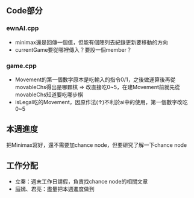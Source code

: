 ## Code部分
### ewnAI.cpp
- minimax還是回傳一個值，但能有個陣列去紀錄更新要移動的方向
- currentGame要從哪裡傳入？要設一個member？

### game.cpp
- Movement的第一個數字原本是吃輸入的指令0/1，之後做運算後再從movableChs得出是哪顆棋 => 改直接吃0~5，在建Movement前就先從movableChs知道要吃哪步棋
- isLegal吃的Movement，因原作法(↑)不利於ai中的使用，第一個數字改吃0~5

## 本週進度
把Minimax寫好，還不需要加chance node，但要研究了解一下chance node

## 工作分配
- 立秦：週末工作日請假，負責找chance node的相關文章
- 庭嫣、君亮：盡量把本週進度做到
